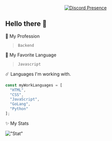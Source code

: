 
<div align="center">
    
[![Discord Presence](https://lanyard-profile-readme.vercel.app/api/722901871001337968)](https://discord.com/users/722901871001337968)
    
</div>

## Hello there 👋
:tada: My Profession
> ```Backend```

:telescope: My Favorite Language
> ```Javascript```

:comet: Languages I'm working with.
```ts
const myWorkLanguages = [
  "HTML",
  "CSS",
  "JavaScript",
  "GoLang", 
  "Python" 
];
```

:sparkles: My Stats

!["Stat"](https://github-readme-stats.vercel.app/api/top-langs/?username=usern0ne)
